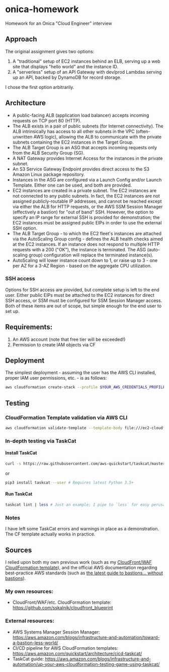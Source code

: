 # onica-homework
Homework for an Onica "Cloud Engineer" interview

## Approach
The original assignment gives two options:
1. A "traditional" setup of EC2 instances behind an ELB, serving up a web site that displays "hello world" and the instance ID.
2. A "serverless" setup of an API Gateway with dev/prod Lambdas serving up an API, backed by DynamoDB for record storage.

I chose the first option arbitrarily.

## Architecture
* A public-facing ALB (application load balancer) accepts incoming requests on TCP port 80 (HTTP).
* The ALB exists in a pair of public subnets (for Internet connectivity). The ALB intrinsically has access to all other subnets in the VPC (often-unwritten AWS logic), allowing the ALB to communicate with the private subnets containing the EC2 instances in the Target Group.
* The ALB Target Group is an ASG that accepts incoming requests only from the ALB Security Group (SG).
* A NAT Gateway provides Internet Access for the instances in the private subnet.
* An S3 Service Gateway Endpoint provides direct access to the S3 Amazon Linux package repository.
* Instances in the ASG are configured via a Launch Config and/or Launch Template. Either one can be used, and both are provided.
* EC2 instances are created in a private subnet. The EC2 instances are not connected to any public subnets. In fact, the EC2 instances are not assigned publicly-routable IP addresses, and cannot be reached except via either the ALB for HTTP requests, or the AWS SSM Session Manager (effectively a bastion) for "out of band" SSH. However, the option to specify an IP range for external SSH is provided for demonstration; the EC2 instances must be assigned public EIPs in order to use the external SSH option.
* The ALB Target Group - to which the EC2 fleet's instances are attached via the AutoScaling Group config - defines the ALB health checks aimed at the EC2 instances. If an instance does not respond to multiple HTTP requests with a 200 ("OK"), the instance is terminated. The ASG (auto-scaling group) configuration will replace the terminated instance(s).
* AutoScaling will lower instance count down to 1, or raise up to 3 - one per AZ for a 3-AZ Region - based on the aggregate CPU utilization.

### SSH access
Options for SSH access are provided, but complete setup is left to the end user. Either public EIPs must be attached to the EC2 instances for direct SSH access, or SSM must be configured for SSM Session Manager access. Both of these items are out of scope, but simple enough for the end user to set up.

## Requirements:
1. An AWS account (note that free tier will be exceeded!)
2. Permission to create IAM objects via CF

## Deployment
The simplest deployment - assuming the user has the AWS CLI installed, proper IAM user permissions, etc. - is as follows:
```bash
aws cloudformation create-stack --profile $YOUR_AWS_CREDENTIALS_PROFILE --region $YOUR_REGION --stack-name $YOUR_STACK_NAME --template-body file://ec2-cloudformation.yaml --parameters ParameterKey=KeyName,ParameterValue=$YOUR_EC2_SSH_KEY_NAME --capabilities CAPABILITY_NAMED_IAM
```

## Testing
### CloudFormation Template validation via AWS CLI
```bash
aws cloudformation validate-template --template-body file:///ec2-cloudformation.yaml
```

### In-depth testing via TaskCat
#### Install TaskCat
```bash
curl -s https://raw.githubusercontent.com/aws-quickstart/taskcat/master/installer/docker-installer.sh | sh
```
or
```bash
pip3 install taskcat --user # Requires latest Python 3.5+
```

#### Run TaskCat
```bash
taskcat lint | less # Just an example; I pipe to `less` for easy perusal of lengthy output.
```

### Notes
I have left some TaskCat errors and warnings in place as a demonstration. The CF template actually works in practice.

## Sources
I relied upon both my own previous work (such as my [CloudFront/WAF CloudFormation template](https://github.com/sskalnik/cloudfront_blueprint)), and the official AWS documentation regarding best-practice AWS standards (such as [the latest guide to bastions... without bastions](https://aws.amazon.com/blogs/infrastructure-and-automation/toward-a-bastion-less-world/)).

### My own resources:
* CloudFront/WAF/etc. CloudFormation template: https://github.com/sskalnik/cloudfront_blueprint

### External resources:
* AWS Systems Manager Session Manager: https://aws.amazon.com/blogs/infrastructure-and-automation/toward-a-bastion-less-world/
* CI/CD pipeline for AWS CloudFormation templates: https://aws.amazon.com/quickstart/architecture/cicd-taskcat/
* TaskCat guide: https://aws.amazon.com/blogs/infrastructure-and-automation/up-your-aws-cloudformation-testing-game-using-taskcat/
